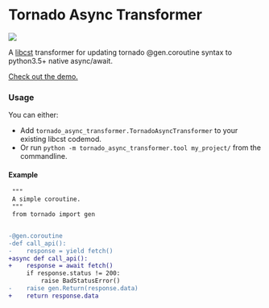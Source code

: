 # Tornado Async Transformer

![](https://github.com/zhammer/tornado-async-transformer/workflows/CI/badge.svg)

A [libcst](https://github.com/Instagram/LibCST) transformer for updating tornado @gen.coroutine syntax to python3.5+ native async/await.

[Check out the demo.](https://tornado-async-transformer.zhammer.now.sh/)

### Usage
You can either:
- Add `tornado_async_transformer.TornadoAsyncTransformer` to your existing libcst codemod.
- Or run `python -m tornado_async_transformer.tool my_project/` from the commandline.

#### Example
```diff
 """
 A simple coroutine.
 """
 from tornado import gen


-@gen.coroutine
-def call_api():
-    response = yield fetch()
+async def call_api():
+    response = await fetch()
     if response.status != 200:
         raise BadStatusError()
-    raise gen.Return(response.data)
+    return response.data
```
